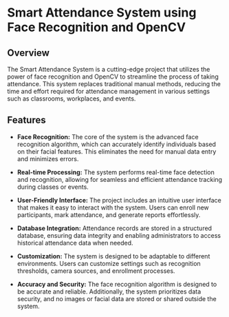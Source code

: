 # Smart Attendance System using Face Recognition and OpenCV



## Overview

The Smart Attendance System is a cutting-edge project that utilizes the power of face recognition and OpenCV to streamline the process of taking attendance. This system replaces traditional manual methods, reducing the time and effort required for attendance management in various settings such as classrooms, workplaces, and events.

## Features

- **Face Recognition:** The core of the system is the advanced face recognition algorithm, which can accurately identify individuals based on their facial features. This eliminates the need for manual data entry and minimizes errors.

- **Real-time Processing:** The system performs real-time face detection and recognition, allowing for seamless and efficient attendance tracking during classes or events.

- **User-Friendly Interface:** The project includes an intuitive user interface that makes it easy to interact with the system. Users can enroll new participants, mark attendance, and generate reports effortlessly.

- **Database Integration:** Attendance records are stored in a structured database, ensuring data integrity and enabling administrators to access historical attendance data when needed.

- **Customization:** The system is designed to be adaptable to different environments. Users can customize settings such as recognition thresholds, camera sources, and enrollment processes.

- **Accuracy and Security:** The face recognition algorithm is designed to be accurate and reliable. Additionally, the system prioritizes data security, and no images or facial data are stored or shared outside the system.



